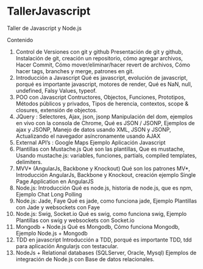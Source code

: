TallerJavascript
================

Taller de Javascript y Node.js

Contenido

1.  Control de Versiones con git y github
Presentación de git y github, Instalación de git, creación un repositorio, cómo agregar archivos, Hacer Commit, Cómo mover/eliminar/hacer revert de archivos, Cómo hacer tags, branches y merge, patrones en git.
2.  Introducción a Javascript
Qué es javascript, evolución de javascript, porqué es importante javascript, motores de render, Qué es NaN, null, undefined, Falsy Values, typeof.
3.  POO con Javascript
Contructores, Objectos, Funciones, Prototipos, Métodos públicos y privados, Tipos de herencia, contextos, scope & closures, extensión de objectos.
4.  JQuery : Selectores, Ajax, json, jsonp
Manipulación del dom, ejemplos en vivo con la consola de Chrome, Qué es JSON / JSONP, Ejemplos de ajax y JSONP, Manejo de datos usando XML, JSON y JSONP, Actualizando el navegador asíncronamente usando AJAX
5. External API’s : Google Maps
Ejemplo Aplicación Javascript
6.  Plantillas con Mustache.js
Qué son las plantillas, Que es mustache, Usando mustache.js: variables, funciones, partials, compiled templates, delimiters.
7.  MVV* (AngularJs, Backbone y Knockout)
Qué son los patrones MV*, Introducción AngularJs, Backbone y Knockout, creación ejemplo Single Page Application en AngularJS
8.  Node.js: Introducción
Qué es node.js, historia de node.js, que es npm, Ejemplo Chat Long Polling
9.  Node.js: Jade, Faye
Qué es jade, como funciona jade, Ejemplo Plantillas con Jade y websockets con Faye
10.  Node.js: Swig, Socket.io
Qué es swig, como funciona swig, Ejemplo Plantillas con swig y websockets con Socket.io
11. Mongodb + Node.js
Qué es Mongodb, Cómo funciona Mongodb, Ejemplo Node.js + Mongodb
12. TDD en javascript
Introducción a TDD, porqué es importante TDD, tdd para aplicación Angularjs con testacular.
13. NodeJs + Relational databases (SQLServer, Oracle, Mysql)
Ejemplos de integración de Node.js con Base de datos relacionales.
